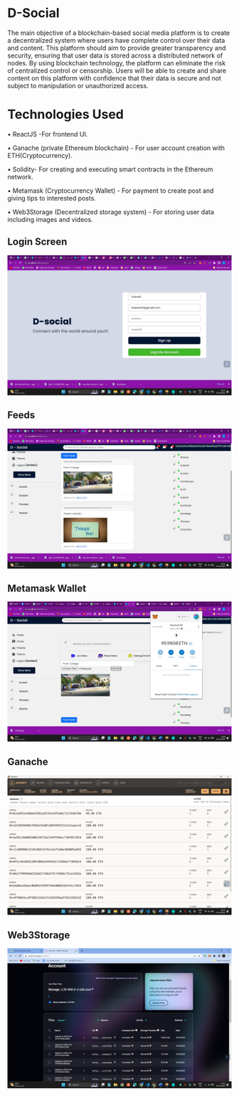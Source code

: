 # D-Social
The main objective of a blockchain-based social media platform is to 
create a decentralized system where users have complete control over their 
data and content. This platform should aim to provide greater transparency 
and security, ensuring that user data is stored across a distributed network 
of nodes. By using blockchain technology, the platform can eliminate the 
risk of centralized control or censorship. Users will be able to create and 
share content on this platform with confidence that their data is secure and 
not subject to manipulation or unauthorized access.

# Technologies Used

•	ReactJS -For frontend UI.

•	Ganache (private Ethereum blockchain) - For user account creation with ETH(Cryptocurrency).

•	Solidity- For creating and executing smart contracts in the Ethereum network.

•	Metamask (Cryptocurrency Wallet) -  For payment to create post and giving tips to interested posts.

•	Web3Storage (Decentralized storage system) - For storing user data including images and videos. 

## Login Screen
![alt text](https://github.com/subash-001/D-Social/blob/main/D-Social/Output%20Screenshots/WhatsApp%20Image%202023-04-25%20at%2010.25.05%20PM.jpeg)

## Feeds
![alt text](https://github.com/subash-001/D-Social/blob/main/D-Social/Output%20Screenshots/WhatsApp%20Image%202023-04-25%20at%2010.22.36%20PM.jpeg)

## Metamask Wallet
![alt text](https://github.com/subash-001/D-Social/blob/main/D-Social/Output%20Screenshots/WhatsApp%20Image%202023-04-25%20at%209.58.32%20PM.jpeg)

## Ganache
![alt text](https://github.com/subash-001/D-Social/blob/main/D-Social/Output%20Screenshots/WhatsApp%20Image%202023-04-25%20at%209.51.28%20PM.jpeg)

## Web3Storage
![alt text](https://github.com/subash-001/D-Social/blob/main/D-Social/Output%20Screenshots/WhatsApp%20Image%202023-04-25%20at%209.53.48%20PM.jpeg)

